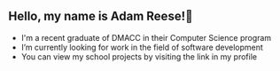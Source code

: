 ## Hello, my name is Adam Reese!👋

   * I'm a recent graduate of DMACC in their Computer Science program
   * I’m currently looking for work in the field of software development
   * You can view my school projects by visiting the link in my profile



